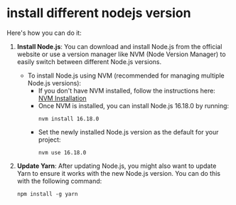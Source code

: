 # install different nodejs version

Here's how you can do it:

1. **Install Node.js**: You can download and install Node.js from the official website or use a version manager like NVM (Node Version Manager) to easily switch between different Node.js versions.

   - To install Node.js using NVM (recommended for managing multiple Node.js versions):
     - If you don't have NVM installed, follow the instructions here: [NVM Installation](https://github.com/nvm-sh/nvm#installation)
     - Once NVM is installed, you can install Node.js 16.18.0 by running:
       ```
       nvm install 16.18.0
       ```
     - Set the newly installed Node.js version as the default for your project:
       ```
       nvm use 16.18.0
       ```

2. **Update Yarn**: After updating Node.js, you might also want to update Yarn to ensure it works with the new Node.js version. You can do this with the following command:

   ```
   npm install -g yarn
   ```
